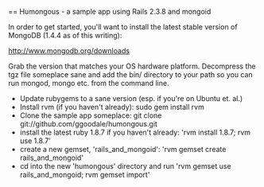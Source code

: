 == Humongous - a sample app using Rails 2.3.8 and mongoid

In order to get started, you'll want to install the latest stable version of MongoDB (1.4.4 as of this writing):

  http://www.mongodb.org/downloads
  
Grab the version that matches your OS hardware platform.  Decompress the tgz file someplace sane and add the bin/ directory to your path so you can run mongod, mongo etc. from the command line.

* Update rubygems to a sane version (esp. if you're on Ubuntu et. al.)
* Install rvm (if you haven't already):  sudo gem install rvm
* Clone the sample app someplace:  git clone git://github.com/ggoodale/humongous.git
* install the latest ruby 1.8.7 if you haven't already: 'rvm install 1.8.7; rvm use 1.8.7'
* create a new gemset, 'rails\_and\_mongoid': 'rvm gemset create rails\_and\_mongoid'
* cd into the new 'humongous' directory and run 'rvm gemset use rails\_and\_mongoid; rvm gemset import'




